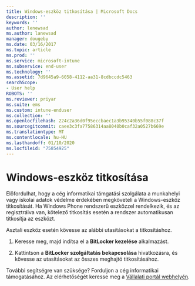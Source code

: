 ```yaml
---
title: Windows-eszköz titkosítása | Microsoft Docs
description: ''
keywords: ''
author: lenewsad
ms.author: lanewsad
manager: dougeby
ms.date: 03/16/2017
ms.topic: article
ms.prod: ''
ms.service: microsoft-intune
ms.subservice: end-user
ms.technology: ''
ms.assetid: 7d9645a9-6058-4112-aa31-8cdbccdc5463
searchScope:
- User help
ROBOTS: ''
ms.reviewer: priyar
ms.suite: ems
ms.custom: intune-enduser
ms.collection: ''
ms.openlocfilehash: 224c2a36d0f95eccbaec1a3b95340b55f088c37f
ms.sourcegitcommit: caee3c3fa77586314aa8040b0caf32a0527b669e
ms.translationtype: MT
ms.contentlocale: hu-HU
ms.lasthandoff: 01/10/2020
ms.locfileid: "75854925"
---
```

# <a name="how-to-encrypt-your-windows-device"></a>Windows-eszköz titkosítása

Előfordulhat, hogy a cég informatikai támgatási szolgálata a munkahelyi vagy iskolai adatok védelme érdekében megköveteli a Windows-eszköz titkosítását. Ha Windows Phone rendszerű eszközzel rendelkezik, és az regisztrálva van, kötelező titkosítás esetén a rendszer automatikusan titkosítja az eszközt.

Asztali eszköz esetén kövesse az alábbi utasításokat a titkosításhoz.

1. Keresse meg, majd indítsa el a **BitLocker kezelése** alkalmazást.

2. Kattintson a **BitLocker szolgáltatás bekapcsolása** hivatkozásra, és kövesse az utasításokat az összes meghajtó titkosításához.

További segítségre van szüksége? Forduljon a cég informatikai támogatásához. Az elérhetőségét keresse meg a [Vállalati portál webhelyén](https://go.microsoft.com/fwlink/?linkid=2010980).
